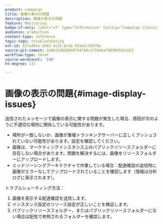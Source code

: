 ```yaml
---
product: campaign
title: 画像の表示の問題
description: 画像の表示の問題
feature: Monitoring
badge-v7-only: label="v7" type="Informative" tooltip="Campaign Classic v7 にのみ適用されます"
audience: production
content-type: reference
topic-tags: troubleshooting
exl-id: 62fa491e-3e83-422b-bcde-2bae2c1b676e
source-git-commit: 3a9b21d626b60754789c3f594ba798309f62a553
workflow-type: tm+mt
source-wordcount: '140'
ht-degree: 11%

---
```


# 画像の表示の問題{#image-display-issues}



送信されたメッセージで画像の表示に関する問題が発生した場合、原因が次のように不適切な場所に関係している可能性があります。

* 場所が一致しないか、画像が重複トラッキングサーバーに正しくプッシュされていない可能性があります。設定を確認してください。
* 画像は、マーケティングインスタンス上のパブリックリソースフォルダーに存在しない場合があります。問題を解決するには、画像をリソースフォルダーにアップロードします。
* ミッドソーシングアーキテクチャで作業している場合：配達確認の送信時に画像がエラーなしでアップロードされていることを確認します（情報は分析ログに表示されます）。

トラブルシューティング方法：

1. 画像を表示する配達確認を送信します。
1. インスタンス設定のリソース設定が正しいことを検証します。
1. パブリックリソースフォルダー、またはパブリックリソースフォルダーにない場合は配信で参照されるフォルダーを確認します。
